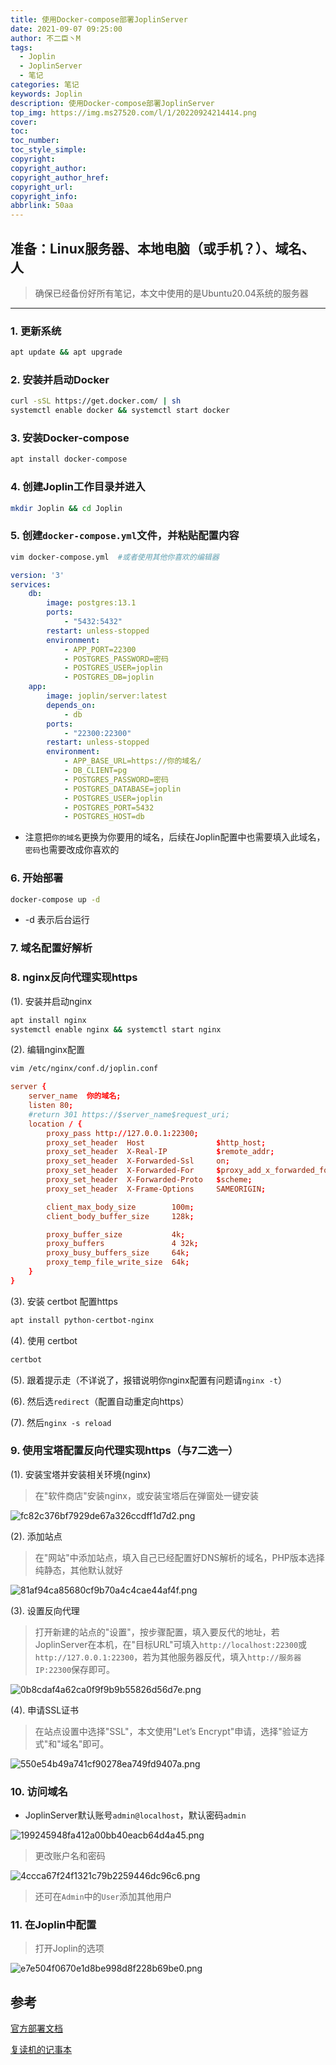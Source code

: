 ```yaml
---
title: 使用Docker-compose部署JoplinServer
date: 2021-09-07 09:25:00
author: 不二臣丶M
tags:
  - Joplin
  - JoplinServer
  - 笔记
categories: 笔记
keywords: Joplin
description: 使用Docker-compose部署JoplinServer
top_img: https://img.ms27520.com/l/1/20220924214414.png
cover:
toc:
toc_number:
toc_style_simple:
copyright:
copyright_author:
copyright_author_href:
copyright_url:
copyright_info:
abbrlink: 50aa
---
```


## 准备：Linux服务器、本地电脑（或手机？）、域名、人

> 确保已经备份好所有笔记，本文中使用的是Ubuntu20.04系统的服务器

***

### 1. 更新系统

```bash
apt update && apt upgrade
```

### 2. 安装并启动Docker

```bash
curl -sSL https://get.docker.com/ | sh
systemctl enable docker && systemctl start docker
```

### 3. 安装Docker-compose

```bash
apt install docker-compose
```

### 4. 创建Joplin工作目录并进入

```bash
mkdir Joplin && cd Joplin
```

### 5. 创建`docker-compose.yml`文件，并粘贴配置内容

```bash
vim docker-compose.yml  #或者使用其他你喜欢的编辑器
```

```yml
version: '3'
services:
    db:
        image: postgres:13.1
        ports:
            - "5432:5432"
        restart: unless-stopped
        environment:
            - APP_PORT=22300
            - POSTGRES_PASSWORD=密码
            - POSTGRES_USER=joplin
            - POSTGRES_DB=joplin
    app:
        image: joplin/server:latest
        depends_on:
            - db
        ports:
            - "22300:22300"
        restart: unless-stopped
        environment:
            - APP_BASE_URL=https://你的域名/
            - DB_CLIENT=pg
            - POSTGRES_PASSWORD=密码
            - POSTGRES_DATABASE=joplin
            - POSTGRES_USER=joplin
            - POSTGRES_PORT=5432
            - POSTGRES_HOST=db
```

- 注意把`你的域名`更换为你要用的域名，后续在Joplin配置中也需要填入此域名，`密码`也需要改成你喜欢的

### 6. 开始部署

```bash
docker-compose up -d
```

- -d 表示后台运行

### 7. 域名配置好解析

### 8. nginx反向代理实现https

(1). 安装并启动nginx

```bash
apt install nginx
systemctl enable nginx && systemctl start nginx
```

(2). 编辑nginx配置

```bash
vim /etc/nginx/conf.d/joplin.conf
```

```conf
server {
    server_name  你的域名;
    listen 80;
    #return 301 https://$server_name$request_uri;
    location / {
        proxy_pass http://127.0.0.1:22300;
        proxy_set_header  Host                $http_host;
        proxy_set_header  X-Real-IP           $remote_addr;
        proxy_set_header  X-Forwarded-Ssl     on;
        proxy_set_header  X-Forwarded-For     $proxy_add_x_forwarded_for;
        proxy_set_header  X-Forwarded-Proto   $scheme;
        proxy_set_header  X-Frame-Options     SAMEORIGIN;

        client_max_body_size        100m;
        client_body_buffer_size     128k;

        proxy_buffer_size           4k;
        proxy_buffers               4 32k;
        proxy_busy_buffers_size     64k;
        proxy_temp_file_write_size  64k;
    }
}
```

(3). 安装 certbot 配置https

```bash
apt install python-certbot-nginx
```

(4). 使用 certbot

```bash
certbot
```

(5). 跟着提示走（不详说了，报错说明你nginx配置有问题请`nginx -t`）

(6). 然后选`redirect`（配置自动重定向https）

(7). 然后`nginx -s reload`

### 9. 使用宝塔配置反向代理实现https（与7二选一）

(1). 安装宝塔并安装相关环境(nginx)

> 在"软件商店"安装nginx，或安装宝塔后在弹窗处一键安装

![fc82c376bf7929de67a326ccdff1d7d2.png](https://img.ms27520.com/l/1/fc82c376bf7929de67a326ccdff1d7d2.png)

(2). 添加站点

> 在"网站"中添加站点，填入自己已经配置好DNS解析的域名，PHP版本选择纯静态，其他默认就好

![81af94ca85680cf9b70a4c4cae44af4f.png](https://img.ms27520.com/l/1/81af94ca85680cf9b70a4c4cae44af4f.png)

(3). 设置反向代理

> 打开新建的站点的"设置"，按步骤配置，填入要反代的地址，若JoplinServer在本机，在"目标URL"可填入`http://localhost:22300`或`http://127.0.0.1:22300`，若为其他服务器反代，填入`http://服务器IP:22300`保存即可。

![0b8cdaf4a62ca0f9f9b9b55826d56d7e.png](https://img.ms27520.com/l/1/0b8cdaf4a62ca0f9f9b9b55826d56d7e.png)

(4). 申请SSL证书

> 在站点设置中选择"SSL"，本文使用"Let’s Encrypt"申请，选择"验证方式"和"域名"即可。

![550e54b49a741cf90278ea749fd9407a.png](https://img.ms27520.com/l/1/550e54b49a741cf90278ea749fd9407a.png)

### 10. 访问域名

- JoplinServer默认账号`admin@localhost`，默认密码`admin`

![199245948fa412a00bb40eacb64d4a45.png](https://img.ms27520.com/l/1/199245948fa412a00bb40eacb64d4a45.png)

> 更改账户名和密码

![4ccca67f24f1321c79b2259446dc96c6.png](https://img.ms27520.com/l/1/4ccca67f24f1321c79b2259446dc96c6.png)

> 还可在`Admin`中的`User`添加其他用户

### 11. 在Joplin中配置

> 打开Joplin的选项

![e7e504f0670e1d8be998d8f228b69be0.png](https://img.ms27520.com/l/1/e7e504f0670e1d8be998d8f228b69be0.png)

## 参考

[官方部署文档](https://github.com/laurent22/joplin/blob/dev/packages/server/README.md)

[复读机的记事本](https://www.cx03.space/2021/02/12/docker-%E9%83%A8%E7%BD%B2-joplin-server/)